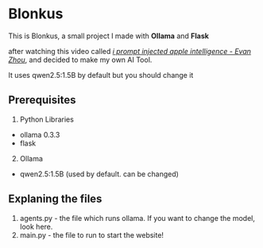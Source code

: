 # Blonkus
This is Blonkus, a small project I made with **Ollama** and **Flask**

after watching this video called [*i prompt injected apple intelligence - Evan Zhou*](https://www.youtube.com/watch?v=i4Yba_JVFU8), and decided to make my own AI Tool.

It uses qwen2.5:1.5B by default but you should change it

## Prerequisites 
1. Python Libraries
- ollama 0.3.3
- flask
2. Ollama
- qwen2.5:1.5B (used by default. can be changed)
   

## Explaning the files
1. agents.py - the file which runs ollama. If you want to change the model, look here.
2. main.py - the file to run to start the website!
